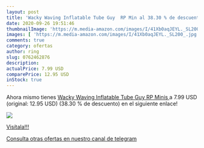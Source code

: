 ```yaml
---
layout: post
title: 'Wacky Waving Inflatable Tube Guy  RP Min al 38.30 % de descuento'
date: 2020-09-26 19:51:46
thumbnailImage: 'https://m.media-amazon.com/images/I/41Xb0aqJEYL._SL200_.jpg'
images: [ 'https://m.media-amazon.com/images/I/41Xb0aqJEYL._SL200_.jpg' ]
comments: true
category: ofertas
author: ring
slug: 0762462876
description:
actualPrice: 7.99 USD
comparePrice: 12.95 USD
inStock: true
---
```


Ahora mismo tienes [Wacky Waving Inflatable Tube Guy  RP Minis ](https://www.amazon.com/dp/0762462876/?tag=redken08-20) a 7.99 USD (original: 12.95 USD) (38.30 %  de descuento) en el siguiente enlace!

[![](https://m.media-amazon.com/images/I/41Xb0aqJEYL._SL200_.jpg)](https://www.amazon.com/dp/0762462876/?tag=redken08-20)

[Visítala!!!](https://www.amazon.com/dp/0762462876/?tag=redken08-20)

[Consulta otras ofertas en nuestro canal de telegram](https://t.me/s/ofertas25)
